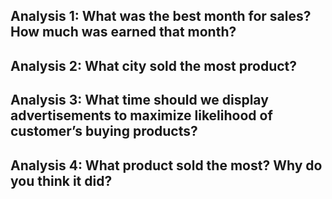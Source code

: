 ##   Analysis 1: What was the best month for sales? How much was earned that month?
##   Analysis 2:  What city sold the most product?
##   Analysis 3: What time should we display advertisements to maximize likelihood of customer’s buying products?
##   Analysis 4: What product sold the most? Why do you think it did?

